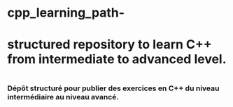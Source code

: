 # cpp_learning_path-
<h1> structured repository to learn C++ from intermediate to advanced level.<h1>
<h3>Dépôt structuré pour publier des exercices en C++ du niveau intermédiaire au niveau avancé.</h3>
